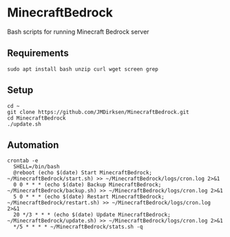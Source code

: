 # MinecraftBedrock
Bash scripts for running Minecraft Bedrock server

## Requirements
```
sudo apt install bash unzip curl wget screen grep
```

## Setup
```
cd ~
git clone https://github.com/JMDirksen/MinecraftBedrock.git
cd MinecraftBedrock
./update.sh
```

## Automation
```
crontab -e
  SHELL=/bin/bash
  @reboot (echo $(date) Start MinecraftBedrock; ~/MinecraftBedrock/start.sh) >> ~/MinecraftBedrock/logs/cron.log 2>&1
  0 0 * * * (echo $(date) Backup MinecraftBedrock; ~/MinecraftBedrock/backup.sh) >> ~/MinecraftBedrock/logs/cron.log 2>&1
  5 0 * * * (echo $(date) Restart MinecraftBedrock; ~/MinecraftBedrock/restart.sh) >> ~/MinecraftBedrock/logs/cron.log 2>&1
  20 */3 * * * (echo $(date) Update MinecraftBedrock; ~/MinecraftBedrock/update.sh) >> ~/MinecraftBedrock/logs/cron.log 2>&1
  */5 * * * * ~/MinecraftBedrock/stats.sh -q
```
